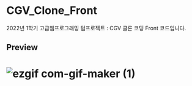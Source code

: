# CGV_Clone_Front

2022년 1학기 고급웹프로그래밍 텀프로젝트 : CGV 클론 코딩 Front 코드입니다.

## Preview

# ![ezgif com-gif-maker (1)](https://user-images.githubusercontent.com/74519181/197481163-96bed664-c84c-434c-b236-e69f523d86b9.gif)
